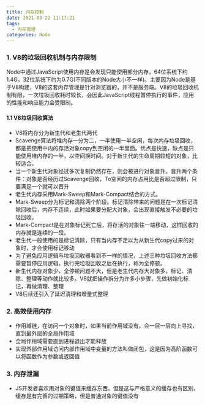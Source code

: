```yaml
---
title: 内存控制
date: 2021-08-22 11:17:21
tags: 
  - 内存管理
categories: Node
---
```

### 1. V8的垃圾回收机制与内存限制
Node中通过JavaScript使用内存是会发现只能使用部分内存，64位系统下约1.4G，32位系统下约为0.7G(不同版本的Node大小不一样)。主要因为Node是基于V8构建，V8的这套内存管理是针对浏览器的，并不是服务端。V8的垃圾回收机制有限，一次垃圾回收耗时较长，会因此JavaScript线程暂停执行的事件，应用的性能和响应能力会受限制。
#### 1.1 V8垃圾回收算法
- V8将内存分为新生代和老生代两代
- Scavenge算法将堆内存一分为二，一半使用一半空闲，每次内存垃圾回收，都是把使用中内的存活对象copy到空闲的一半里面。优点是快速，缺点是只能使用堆内存的一半，以空间换时间。对于新生代的生命周期较短的对象，比较适合。
- 当一个新生代对象经过多次复制仍然存在，则会被进行对象晋升。晋升两个条件：对象是否经历过Scavenge回收，To空间的内存占用比是否超过限制，只要满足一个就可以晋升
- 老生代内存采用Mark-Sweep和Mark-Compact结合的方式。
- Mark-Sweep分为标记和清除两个阶段。标记清除带来的问题是在一次标记清除回收后，内存不连续，此时如果要分配大对象，会出现直接触发不必要的垃圾回收。
- Mark-Compact是在对象标记死亡后，将存活的对象往一端移动，这样回收的内存就是连续的一段。
- 老生代一般使用的是标记清除，只有当内存不足以为从新生代copy过来的对象时，才会使用标记移动
- 为了避免应用逻辑与垃圾回收器看到不一样的情况，上述三种垃圾回收方法都需要暂停应用逻辑，执行完垃圾回收之后在执行，称为全停顿。
- 新生代内存对象少，全停顿问题不大，但是老生代内存大对象多，标记、清除、整理等动作就比较多。V8就把操作拆分为许多小步骤，先做初始化标记，再做清理、整理
- V8后续还引入了延迟清理和增量式整理
### 2. 高效使用内存
- 作用域链，在访问一个对象时，如果当前作用域没有，会一层一层向上寻找，直到最外层的全局作用域
- 全局作用域需要直到进程退出才能释放
- 实现外部作用域访问内部作用域中变量的方法叫做闭包，这是因为高阶函数可以将函数作为参数或返回值
### 3. 内存泄漏
- JS开发者喜欢用对象的键值来缓存东西，但是这与严格意义的缓存也有区别，缓存是有完善的过期策略，但是普通对象的键值没有